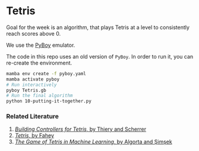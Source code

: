 # Tetris

Goal for the week is an algorithm, that plays Tetris at a level to consistently reach scores above 0.

We use the [PyBoy](https://github.com/Baekalfen/PyBoy) emulator.

The code in this repo uses an old version of `PyBoy`. In order to run it, you can re-create the environment.

```bash
mamba env create -f pyboy.yaml
mamba activate pyboy
# Run interactively
pyboy Tetris.gb
# Run the final algorithm
python 10-putting-it-together.py
```

### Related Literature
1. [*Building Controllers for Tetris*, by Thiery and Scherrer](https://hal.science/inria-00418954)
2. [*Tetris*, by Fahey](https://web.archive.org/web/20110708174753/https://www.colinfahey.com/tetris/tetris_en.html)
3. [*The Game of Tetris in Machine Learning*, by Algorta and Şimşek](https://arxiv.org/abs/1905.01652)
